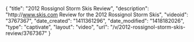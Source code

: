 {
    "title": "2012 Rossignol Storm Skis Review",
    "description": "http:\/\/www.skis.com Review for the 2012 Rossignol Storm Skis",
    "videoid": "3767367",
    "date_created": "1411361296",
    "date_modified": "1418182026",
    "type": "captivate",
    "layout": "video",
    "url": "\/v\/2012-rossignol-storm-skis-review\/3767367"
}